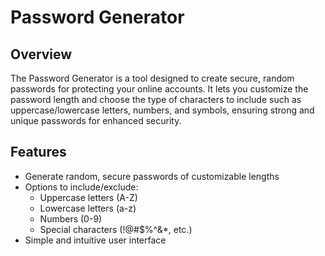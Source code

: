# Password Generator

## Overview

The Password Generator is a tool designed to create secure, random passwords for protecting your online accounts. 
It lets you customize the password length and choose the type of characters to include
such as uppercase/lowercase letters, numbers, and symbols, ensuring strong and unique passwords for enhanced security.

## Features

- Generate random, secure passwords of customizable lengths
- Options to include/exclude:
  - Uppercase letters (A-Z)
  - Lowercase letters (a-z)
  - Numbers (0-9)
  - Special characters (!@#$%^&*, etc.)
- Simple and intuitive user interface


